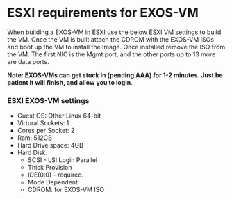 # ESXI requirements for EXOS-VM
When building a EXOS-VM in ESXI use the below ESXI VM settings to build the VM.  Once the VM is built attach the CDROM with the EXOS-VM ISOs and boot up the VM to install the Image.  Once installed remove the ISO from the VM.  The first NIC is the Mgmt port, and the other ports up to 13 more are data ports.


**Note:   EXOS-VMs can get stuck in (pending AAA) for 1-2 minutes.  Just be patient it will finish, and allow you to login**.

### ESXI EXOS-VM settings
* Guest OS: Other Linux 64-bit
* Virtural Sockets: 1
* Cores per Socket: 2
* Ram: 512GB
* Hard Drive space: 4GB
* Hard Disk:
 	* SCSI - LSI Login Parallel
 	* Thick Provision
 	* IDE(0:0) - required.
 	* Mode Dependent
 	* CDROM: for EXOS-VM ISO
